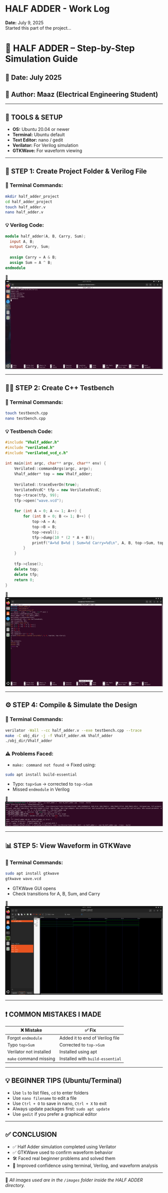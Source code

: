 # HALF ADDER - Work Log
**Date:** July 9, 2025  
Started this part of the project...

# 🧮 HALF ADDER – Step-by-Step Simulation Guide

## 📅 Date: July 2025  
## 👤 Author: Maaz (Electrical Engineering Student)

---

## 🔧 TOOLS & SETUP

- **OS:** Ubuntu 20.04 or newer
- **Terminal:** Ubuntu default
- **Text Editor:** nano / gedit
- **Verilator:** For Verilog simulation
- **GTKWave:** For waveform viewing

---

 
## 📁 STEP 1: Create Project Folder & Verilog File

### 📌 Terminal Commands:
```bash
mkdir half_adder_project
cd half_adder_project
touch half_adder.v
nano half_adder.v
```

### 💡 Verilog Code:
```verilog
module half_adder(A, B, Carry, Sum);
  input A, B;
  output Carry, Sum;

  assign Carry = A & B;
  assign Sum = A ^ B;
endmodule
```

📸 ![Half Adder Code](https://github.com/MAAZ740/JOURNEY/blob/4709539381940c28312269a55ec2901f51ee3b69/HALF%20ADDER/half_adder.v.jpeg)

---



## 👨‍💻 STEP 2: Create C++ Testbench

### 📌 Terminal Commands:
```bash
touch testbench.cpp
nano testbench.cpp
```

### 💡 Testbench Code:
```cpp
#include "Vhalf_adder.h"
#include "verilated.h"
#include "verilated_vcd_c.h"

int main(int argc, char** argv, char** env) {
    Verilated::commandArgs(argc, argv);
    Vhalf_adder* top = new Vhalf_adder;

    Verilated::traceEverOn(true);
    VerilatedVcdC* tfp = new VerilatedVcdC;
    top->trace(tfp, 99);
    tfp->open("wave.vcd");

    for (int A = 0; A <= 1; A++) {
        for (int B = 0; B <= 1; B++) {
            top->A = A;
            top->B = B;
            top->eval();
            tfp->dump(10 * (2 * A + B));
            printf("A=%d B=%d | Sum=%d Carry=%d\n", A, B, top->Sum, top->Carry);
        }
    }

    tfp->close();
    delete top;
    delete tfp;
    return 0;
}
```

📸 ![Testbench](https://github.com/MAAZ740/JOURNEY/blob/dc165c3a47808099b8f74fab163cd5b490cd9b10/HALF%20ADDER/tb_half_adder.v.png)

---

## ⚙️ STEP 4: Compile & Simulate the Design

### 📌 Terminal Commands:
```bash
verilator -Wall --cc half_adder.v --exe testbench.cpp --trace
make -C obj_dir -j -f Vhalf_adder.mk Vhalf_adder
./obj_dir/Vhalf_adder
```

### ⚠️ Problems Faced:
- `make: command not found` → Fixed using:
```bash
sudo apt install build-essential
```
- Typo: `top>Sum` → corrected to `top->Sum`
- Missed `endmodule` in Verilog

📸 ![Compile Terminal](https://github.com/MAAZ740/JOURNEY/blob/8b8e8fa5e7df39a649f10a454f070500b4e7f973/HALF%20ADDER/error%201.png)

---

## 📊 STEP 5: View Waveform in GTKWave

### 📌 Terminal Commands:
```bash
sudo apt install gtkwave
gtkwave wave.vcd
```

- GTKWave GUI opens
- Check transitions for A, B, Sum, and Carry

📸 ![GTKWave](https://github.com/MAAZ740/JOURNEY/blob/cfb6048360326311f09ade7f3be6e524afa19c0c/HALF%20ADDER/gtkwave.png)

---

## ❗ COMMON MISTAKES I MADE

| ❌ Mistake | ✅ Fix |
|-----------|--------|
| Forgot `endmodule` | Added it to end of Verilog file |
| Typo `top>Sum` | Corrected to `top->Sum` |
| Verilator not installed | Installed using apt |
| `make` command missing | Installed with `build-essential` |

---

## 💡 BEGINNER TIPS (Ubuntu/Terminal)

- Use `ls` to list files, `cd` to enter folders
- Use `nano filename` to edit a file
- Use `Ctrl + O` to save in nano, `Ctrl + X` to exit
- Always update packages first: `sudo apt update`
- Use `gedit` if you prefer a graphical editor

---

## ✅ CONCLUSION

- ✅ Half Adder simulation completed using Verilator
- ✅ GTKWave used to confirm waveform behavior
- 🛠️ Faced real beginner problems and solved them
- 🧠 Improved confidence using terminal, Verilog, and waveform analysis

---

📁 *All images used are in the `/images` folder inside the HALF ADDER directory.*

